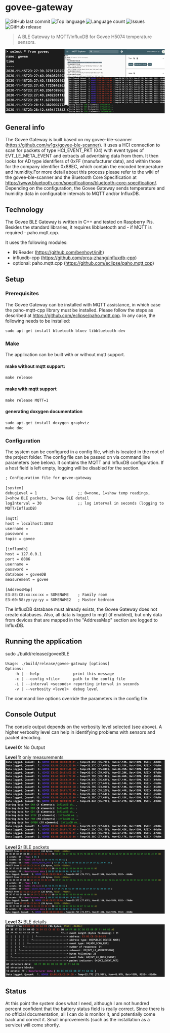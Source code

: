 # govee-gateway
![GitHub last commit](https://img.shields.io/github/last-commit/w1gx/govee-gateway?style=for-the-badge) ![Top language](https://img.shields.io/github/languages/top/w1gx/govee-gateway?style=for-the-badge) ![Language count](https://img.shields.io/github/languages/count/w1gx/govee-gateway?style=for-the-badge) ![Issues](https://img.shields.io/github/issues/w1gx/govee-gateway?style=for-the-badge) ![GitHub release](https://img.shields.io/github/v/release/w1gx/govee-gateway?style=for-the-badge)
>A BLE Gateway to MQTT/InfluxDB for Govee H5074 temperature sensors.

![title](./img/title.png)

## General info
The Govee Gateway is built based on my govee-ble-scanner (https://github.com/w1gx/govee-ble-scanner). It uses a HCI connection to scan for packets of type HCI_EVENT_PKT (04) with event types of EVT_LE_META_EVENT and extracts all advertising data from them. It then looks for AD type identifiers of 0xFF (manufacturer data), and within those for the company identifier 0x88EC, which contain the encoded temperature and humidity.For more detail about this process please refer to the wiki of the govee-ble-scanner and the Bluetooth Core Specification at https://www.bluetooth.com/specifications/bluetooth-core-specification/.
Depending on the configuration, the Govee Gateway sends temperature and humidity data in configurable intervals to MQTT and/or InfluxDB.

## Technology

The Govee BLE Gateway is written in C++ and tested on Raspberry Pis. Besides the standard libraries, it requires libbluetooth and - if MQTT is required - paho.mqtt.cpp.

It uses the following modules:
- INIReader (https://github.com/benhoyt/inih)
- influxdb-cpp (https://github.com/orca-zhang/influxdb-cpp)
- optional: paho.mqtt.cpp (https://github.com/eclipse/paho.mqtt.cpp)

## Setup
### Prerequisites
The Govee Gateway can be installed with MQTT assistance, in which case the paho-mqtt-cpp library must be installed. Please follow the steps as described at https://github.com/eclipse/paho.mqtt.cpp.
In any case, the following needs to be installed:

	sudo apt-get install bluetooth bluez libbluetooth-dev

### Make
The application can be built with or without mqtt support.
#### make without mqtt support:
	make release
#### make with mqtt support
	make release MQTT=1

#### generating doxygen documentation
	sudo apt-get install doxygen graphviz
	make doc

### Configuration

The system can be configured in a config file, which is located in the root of the project folder. The config file can be passed on via command line parameters (see below). It contains the MQTT and InfluxDB configuration. If a host field is left empty, logging will be disabled for the section.

	; Configuration file for govee-gateway

	[system]
	debugLevel = 1                  ;; 0=none, 1=show temp readings, 2=show BLE packets, 3=show BLE detail
	logInterval = 30                ;; log interval in seconds (logging to MQTT/InfluxDB)

	[mqtt]
	host = localhost:1883
	username =
	password =
	topic = govee

	[influxdb]
	host = 127.0.0.1
	port = 8086
	username =
	password =
	database = goveeDB
	measurement = govee

	[AddressMap]
	E3:8E:C8:xx:xx:xx = SOMENAME    ; Family room
	E3:60:58:yy:yy:yy = SOMENAME2   ; Master bedroom

The InfluxDB database must already exists, the Govee Gateway does not create databases. Also, all data is logged to mqtt (if enabled), but only data from devices that are mapped in the "AddressMap" section are logged to InfluxDB.

## Running the application
sudo ./build/release/goveeBLE

	Usage: ./build/release/govee-gateway [options]
  	Options:
    	-h | --help               print this message
    	-c | --config <file>      path to the config file
    	-i | --interval <seconds> reporting interval in seconds
    	-v | --verbosity <level>  debug level

The command line options override the parameters in the config file.

## Console Output

The console output depends on the verbosity level selected (see above). A higher verbosity level can help in identifying problems with sensors and packet decoding.

**Level 0:** No Output

**Level 1:** only measurements
![verbosity1](./img/verbosity1.png)

**Level 2:** BLE packets
![verbosity2](./img/verbosity2.png)

**Level 3:** BLE details
![verbosity3](./img/verbosity3.png)


## Status
At this point the system does what I need, although I am not hundred percent confident that the battery status field is really correct. Since there is no official documentation, all I can do is monitor it, and potentially come back and correct it.
Small improvements (such as the installation as a service) will come shortly.
